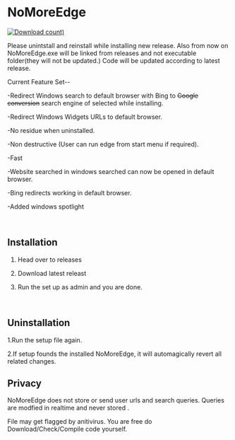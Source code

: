 # NoMoreEdge
[![Download count)](https://img.shields.io/github/downloads/HarshalKudale/NoMoreEdge/1.0.1.0/total?label=Downloads)](https://github.com/HarshalKudale/NoMoreEdge/releases/latest/)

Please unintstall and reinstall while installing new release. 
Also from now on NoMoreEdge.exe will be linked from releases and not executable folder(they will not be updated.)
Code will be updated according to latest release.

Current Feature Set--

-Redirect Windows search to default browser with Bing to ~~Google conversion~~ search engine of selected while installing.

-Redirect Windows Widgets URLs to default browser.

-No residue when uninstalled.

-Non destructive (User can run edge from start menu if required).

-Fast

-Website searched in windows searched can now be opened in default browser.

-Bing redirects working in default browser.

-Added windows spotlight

<br>

## Installation

1. Head over to releases

2. Download latest releast

3. Run the set up as admin and you are done.


<br>

## Uninstallation
1.Run the setup file again.

2.If setup founds the installed NoMoreEdge, it will automagically revert all related changes.

## Privacy

NoMoreEdge does not store or send user urls and search queries. Queries are modfied in realtime and never stored .

File may get flagged by anitivirus. You are free do Download/Check/Compile code yourself.

